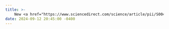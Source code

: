 ```yaml
---
title: >-
    New <a href="https://www.sciencedirect.com/science/article/pii/S004313542401340X?via%3Dihub" target="_blank">Paper</a> accepted in Water Research Journal: <em>Disinfectant control in drinking water networks: Integrating advection–dispersion–reaction models and byproduct constraints.</em>
date: 2024-09-12 20:45:00 -0400
---
```

